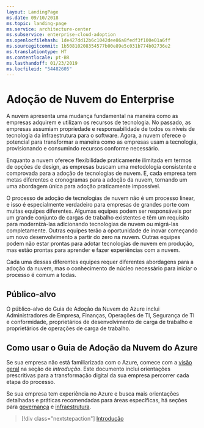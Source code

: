 ```yaml
---
layout: LandingPage
ms.date: 09/10/2018
ms.topic: landing-page
ms.service: architecture-center
ms.subservice: enterprise-cloud-adoption
ms.openlocfilehash: 1de427dd12b6c1042dee86a8fedf3f100e01a6ff
ms.sourcegitcommit: 1b50810208354577b00e89e5c031b774b02736e2
ms.translationtype: HT
ms.contentlocale: pt-BR
ms.lasthandoff: 01/23/2019
ms.locfileid: "54482605"
---
```

# <a name="enterprise-cloud-adoption"></a>Adoção de Nuvem do Enterprise

A nuvem apresenta uma mudança fundamental na maneira como as empresas adquirem e utilizam os recursos de tecnologia. No passado, as empresas assumiam propriedade e responsabilidade de todos os níveis de tecnologia da infraestrutura para o software. Agora, a nuvem oferece o potencial para transformar a maneira como as empresas usam a tecnologia, provisionando e consumindo recursos conforme necessário.

Enquanto a nuvem oferece flexibilidade praticamente ilimitada em termos de opções de design, as empresas buscam uma metodologia consistente e comprovada para a adoção de tecnologias de nuvem. E, cada empresa tem metas diferentes e cronogramas para a adoção da nuvem, tornando um uma abordagem única para adoção praticamente impossível.

O processo de adoção de tecnologias de nuvem não é um processo linear, e isso é especialmente verdadeiro para empresas de grandes porte com muitas equipes diferentes. Algumas equipes podem ser responsáveis por um grande conjunto de cargas de trabalho existentes e têm um requisito para modernizá-las adicionando tecnologias de nuvem ou migrá-las completamente. Outras equipes terão a oportunidade de inovar começando um novo desenvolvimento a partir do zero na nuvem. Outras equipes podem não estar prontas para adotar tecnologias de nuvem em produção, mas estão prontas para aprender e fazer experiências com a nuvem.

Cada uma dessas diferentes equipes requer diferentes abordagens para a adoção da nuvem, mas o conhecimento de núcleo necessário para iniciar o processo é comum a todas.

## <a name="audience"></a>Público-alvo

O público-alvo do Guia de Adoção da Nuvem do Azure inclui Administradores de Empresa, Finanças, Operações de TI, Segurança de TI e conformidade, proprietários de desenvolvimento de carga de trabalho e proprietários de operações de carga de trabalho.

## <a name="how-to-use-the-azure-cloud-adoption-guide"></a>Como usar o Guia de Adoção da Nuvem do Azure

Se sua empresa não está familiarizada com o Azure, comece com a [visão geral](getting-started/overview.md) na seção de *introdução*. Este documento inclui orientações prescritivas para a transformação digital da sua empresa percorrer cada etapa do processo.

Se sua empresa tem experiência no Azure e busca mais orientações detalhadas e práticas recomendadas para áreas específicas, há seções para [governança](governance/overview.md) e [infraestrutura](infrastructure/basic-workload.md).

> [!div class="nextstepaction"]
> [Introdução](getting-started/overview.md)